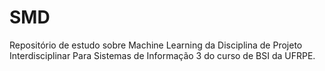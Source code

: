 # SMD
Repositório de estudo sobre Machine Learning da Disciplina de Projeto Interdisciplinar Para Sistemas de Informação 3 do curso de BSI da UFRPE.
